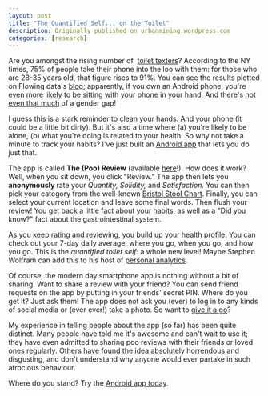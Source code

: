 ```yaml
---
layout: post
title: "The Quantified Self... on the Toilet"
description: Originally published on urbanmining.wordpress.com
categories: [research]
---
```


Are you amongst the rising number of  <a href="http://bits.blogs.nytimes.com/2012/01/30/the-rise-of-the-toilet-texter/">toilet texters</a>? According to the NY times, 75% of people take their phone into the loo with them: for those who are 28-35 years old, that figure rises to 91%. You can see the results plotted on Flowing data's <a href="http://flowingdata.com/2012/01/30/texting-on-the-toilet/">blog</a>; apparently, if you own an Android phone, you're even <a href="http://mashable.com/2012/01/30/android-bathroom/" target="_blank">more likely</a> to be sitting with your phone in your hand. And there's <a href="http://androidandme.com/2012/02/news/android-users-dropping-deuces-and-ladies-panties/" target="_blank">not even that much</a> of a gender gap!

I guess this is a stark reminder to clean your hands. And your phone (it could be a little bit dirty). But it's also a time where (a) you're likely to be alone, (b) what you're doing is related to your health. So why not take a minute to track your habits? I've just built an <a href="https://play.google.com/store/apps/details?id=com.poo.review" target="_blank">Android app</a> that lets you do just that.

The app is called <strong>The (Poo) Review</strong> (available <a href="https://play.google.com/store/apps/details?id=com.poo.review" target="_blank">here</a>!). How does it work? Well, when you sit down, you click "Review." The app then lets you <strong>anonymously </strong>rate your <em>Quantity, Solidity,</em> and<em> Satisfaction.</em> You can then pick your category from the well-known <a href="http://en.wikipedia.org/wiki/Bristol_Stool_Scale" target="_blank">Bristol Stool Chart</a>. Finally, you can select your current location and leave some final words. Then flush your review! You get back a little fact about your habits, as well as a "Did you know?" fact about the gastrointestinal system.

As you keep rating and reviewing, you build up your health profile. You can check out your 7-day daily average, where you go, when you go, and how you go. This is the <em>quantified toilet self:</em> a whole new level! Maybe Stephen Wolfram can add this to his host of <a href="http://blog.stephenwolfram.com/2012/03/the-personal-analytics-of-my-life/" target="_blank">personal analytics</a>.

Of course, the modern day smartphone app is nothing without a bit of sharing. Want to share a review with your friend? You can send friend requests on the app by putting in your friends' secret PIN. Where do you get it? Just ask them! The app does not ask you (ever) to log in to any kinds of social media or (ever ever!) take a photo. So want to <a href="https://play.google.com/store/apps/details?id=com.poo.review">give it a go</a>?

My experience in telling people about the app (so far) has been quite distinct. Many people have told me it's awesome and can't wait to use it; they have even admitted to sharing poo reviews with their friends or loved ones regularly. Others have found the idea absolutely horrendous and disgusting, and don't understand why anyone would ever partake in such atrocious behaviour.

Where do you stand? Try the <a href="https://play.google.com/store/apps/details?id=com.poo.review" target="_blank">Android app today</a>.
